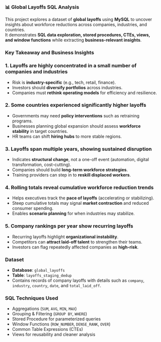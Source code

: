 ### 📊 Global Layoffs SQL Analysis  

This project explores a dataset of **global layoffs** using **MySQL** to uncover insights about workforce reductions across companies, industries, and countries.  
It demonstrates **SQL data exploration, stored procedures, CTEs, views, and window functions** while extracting **business-relevant insights**. 

### Key Takeaway and Business Insights 

### 1. Layoffs are highly concentrated in a small number of companies and industries  
- Risk is **industry-specific** (e.g., tech, retail, finance).  
- Investors should **diversify portfolios** across industries.  
- Companies must **rethink operating models** for efficiency and resilience.  

### 2. Some countries experienced significantly higher layoffs  
- Governments may need **policy interventions** such as retraining programs.  
- Businesses planning global expansion should assess **workforce stability** in target countries.  
- HR teams can shift **hiring hubs** to more stable regions.  

### 3. Layoffs span multiple years, showing sustained disruption  
- Indicates **structural change**, not a one-off event (automation, digital transformation, cost-cutting).  
- Companies should build **long-term workforce strategies**.  
- Training providers can step in to **reskill displaced workers**.  

### 4. Rolling totals reveal cumulative workforce reduction trends  
- Helps executives track the **pace of layoffs** (accelerating or stabilizing).  
- Steep cumulative totals may signal **market contraction** and reduced consumer spending.  
- Enables **scenario planning** for when industries may stabilize.  

### 5. Company rankings per year show recurring layoffs  
- Recurring layoffs highlight **organizational instability**.  
- Competitors can **attract laid-off talent** to strengthen their teams.  
- Investors can flag repeatedly affected companies as **high-risk**.

### Dataset  
- **Database**: `global_layoffs`  
- **Table**: `layoffs_staging_dedup`  
- Contains records of company layoffs with details such as `company`, `industry`, `country`, `date`, and `total_laid_off`.  

### SQL Techniques Used  
- Aggregations (`SUM`, `AVG`, `MIN`, `MAX`)  
- Grouping & Filtering (`GROUP BY`, `WHERE`)  
- Stored Procedure for parameterized queries  
- Window Functions (`ROW_NUMBER`, `DENSE_RANK`, `OVER`)  
- Common Table Expressions (CTEs)  
- Views for reusability and cleaner analysis  
